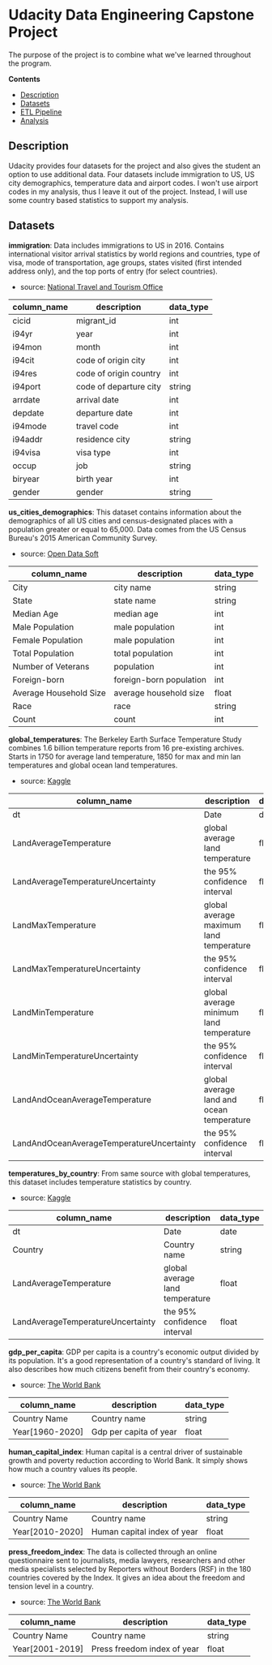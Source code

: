 # Udacity Data Engineering Capstone Project

The purpose of the project is to combine what we've learned throughout the program. 

**Contents**

- [Description](#Description)
- [Datasets](#Datasets)
- [ETL Pipeline](#ETL-Pipeline)
- [Analysis](#Analysis)

## Description

Udacity provides four datasets for the project and also gives the student an option to use 
additional data. Four datasets include immigration to US, US city demographics, temperature data
and airport codes. I won't use airport codes in my analysis, thus I leave it out of the project. 
Instead, I will use some country based statistics to support my analysis.

## Datasets

**immigration**: Data includes immigrations to US in 2016. Contains international visitor arrival
statistics by world regions and countries, type of visa, mode of transportation, age groups, 
states visited (first intended address only), and the top ports of entry (for select countries). 

- source: [National Travel and Tourism Office](https://travel.trade.gov/research/reports/i94/historical/2016.html)

| column_name | description            | data_type |
|-------------|------------------------|-----------|
| cicid       | migrant_id             | int       |
| i94yr       | year                   | int       |
| i94mon      | month                  | int       |
| i94cit      | code of origin city    | int       |
| i94res      | code of origin country | int       |
| i94port     | code of departure city | string    |
| arrdate     | arrival date           | int       |
| depdate     | departure date         | int       |
| i94mode     | travel code            | int       |
| i94addr     | residence city         | string    |
| i94visa     | visa type              | int       |
| occup       | job                    | string    |
| biryear     | birth year             | int       |
| gender      | gender                 | string    |

**us_cities_demographics**: This dataset contains information about the demographics of all US 
cities and census-designated places with a population greater or equal to 65,000. Data comes from
the US Census Bureau's 2015 American Community Survey.

- source: [Open Data Soft](https://public.opendatasoft.com/explore/dataset/us-cities-demographics/export/)

| column_name            | description             | data_type |
|------------------------|-------------------------|-----------|
| City                   | city name               | string    |
| State                  | state name              | string    |
| Median Age             | median age              | int       |
| Male Population        | male population         | int       |
| Female Population      | male population         | int       |
| Total Population       | total population        | int       |
| Number of Veterans     | population              | int       |
| Foreign-born           | foreign-born population | int       |
| Average Household Size | average household size  | float     |
| Race                   | race                    | string    |
| Count                  | count                   | int       |

**global_temperatures**: The Berkeley Earth Surface Temperature Study combines 1.6 billion 
temperature reports from 16 pre-existing archives. Starts in 1750 for average land temperature,
1850 for max and min lan temperatures and global ocean land temperatures.

- source: [Kaggle](https://www.kaggle.com/berkeleyearth/climate-change-earth-surface-temperature-data)

| column_name                               | description                               | data_type |
|-------------------------------------------|-------------------------------------------|-----------|
| dt                                        | Date                                      | date      |
| LandAverageTemperature                    | global average land temperature           | float     |
| LandAverageTemperatureUncertainty         | the 95% confidence interval               | float     |
| LandMaxTemperature                        | global average maximum land temperature   | float     |
| LandMaxTemperatureUncertainty             | the 95% confidence interval               | float     |
| LandMinTemperature                        | global average minimum land temperature   | float     |
| LandMinTemperatureUncertainty             | the 95% confidence interval               | float     |
| LandAndOceanAverageTemperature            | global average land and ocean temperature | float     |
| LandAndOceanAverageTemperatureUncertainty | the 95% confidence interval               | float     |

**temperatures_by_country**: From same source with global temperatures, this dataset includes 
temperature statistics by country.

- source: [Kaggle](https://www.kaggle.com/berkeleyearth/climate-change-earth-surface-temperature-data)

| column_name                       | description                     | data_type |
|-----------------------------------|---------------------------------|-----------|
| dt                                | Date                            | date      |
| Country                           | Country name                    | string    |
| LandAverageTemperature            | global average land temperature | float     |
| LandAverageTemperatureUncertainty | the 95% confidence interval     | float     |

**gdp_per_capita**: GDP per capita is a country's economic output divided by its population. It's
a good representation of a country's standard of living. It also describes how much citizens 
benefit from their country's economy.

- source: [The World Bank](https://data.worldbank.org/indicator/NY.GDP.PCAP.CD)

| column_name     | description            | data_type |
|-----------------|------------------------|-----------|
| Country Name    | Country name           | string    |
| Year[1960-2020] | Gdp per capita of year | float     |

**human_capital_index**: Human capital is a central driver of sustainable growth and poverty 
reduction according to World Bank. It simply shows how much a country values its people. 

- source: [The World Bank](https://data.worldbank.org/indicator/HD.HCI.OVRL)

| column_name     | description                 | data_type |
|-----------------|-----------------------------|-----------|
| Country Name    | Country name                | string    |
| Year[2010-2020] | Human capital index of year | float     |

**press_freedom_index**: The data is collected through an online questionnaire sent to journalists,
media lawyers, researchers and other media specialists selected by Reporters without Borders (RSF)
in the 180 countries covered by the Index. It gives an idea about the freedom and tension level in 
a country.

- source: [The World Bank](https://tcdata360.worldbank.org/indicators/h3f86901f)

| column_name     | description                 | data_type |
|-----------------|-----------------------------|-----------|
| Country Name    | Country name                | string    |
| Year[2001-2019] | Press freedom index of year | float     |
